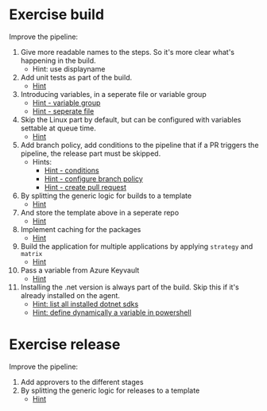 # Exercise build
Improve the pipeline:
1. Give more readable names to the steps. So it's more clear what's happening in the build.
   - Hint: use displayname
1. Add unit tests as part of the build.
   - [Hint](https://learn.microsoft.com/en-us/dotnet/core/tools/dotnet-test)
1. Introducing variables, in a seperate file or variable group
   - [Hint - variable group](https://learn.microsoft.com/en-us/azure/devops/pipelines/library/variable-groups)
   - [Hint - seperate file](https://learn.microsoft.com/en-us/azure/devops/pipelines/yaml-schema/variables-template)
1. Skip the Linux part by default, but can be configured with variables settable at queue time.
   - [Hint](https://learn.microsoft.com/en-us/azure/devops/pipelines/yaml-schema/parameters)
1. Add branch policy, add conditions to the pipeline that if a PR triggers the pipeline, the release part must be skipped.
   - Hints:
     - [Hint - conditions](https://learn.microsoft.com/en-us/azure/devops/pipelines/process/conditions)
     - [Hint - configure branch policy](https://learn.microsoft.com/en-us/azure/devops/repos/git/branch-policies)
     - [Hint - create pull request](https://learn.microsoft.com/en-us/azure/devops/repos/git/pull-requests)
1. By splitting the generic logic for builds to a template
   - [Hint](https://learn.microsoft.com/en-us/azure/devops/pipelines/process/templates)
1. And store the template above in a seperate repo
   - [Hint](https://learn.microsoft.com/en-us/azure/devops/pipelines/process/resources)
1. Implement caching for the packages
   - [Hint](https://learn.microsoft.com/en-us/azure/devops/pipelines/release/caching)
1. Build the application for multiple applications by applying `strategy` and `matrix` 
   - [Hint](https://docs.microsoft.com/en-us/azure/devops/pipelines/customize-pipeline#build-across-multiple-platforms)
1. Pass a variable from Azure Keyvault
   - [Hint](https://thomasthornton.cloud/2021/06/24/storing-and-retrieving-secrets-in-azure-keyvault-with-variable-groups-in-azure-devops-pipelines/)
1. Installing the .net version is always part of the build. Skip this if it's already installed on the agent.
   - [Hint: list all installed dotnet sdks](https://learn.microsoft.com/en-us/dotnet/core/install/how-to-detect-installed-versions)
   - [Hint: define dynamically a variable in powershell](https://learn.microsoft.com/en-us/azure/devops/pipelines/process/variables)


# Exercise release
Improve the pipeline:
1. Add approvers to the different stages
1. By splitting the generic logic for releases to a template
   - [Hint](https://learn.microsoft.com/en-us/azure/devops/pipelines/process/templates)
